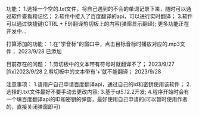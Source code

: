 功能：
    1.选择一个空的.txt文件，将自己遇到的不会的单词记录下来，随时可以通过软件查看和记忆；
    2.软件中接入了百度翻译的api，可以进行实时翻译；
    3.软件可以通过快捷键(CTRL + F9)翻译剪切板上的内容(弹窗显示翻译);
    更多功能正在开发中...

打算添加的功能：
    1.在"学音标"的窗口中，点击目标音标时播放对应的.mp3文件；    2023/9/28 已添加

目前存在的问题：
    1.剪切板中的文本带有符号时就翻译不了； 2023/9/27    [fix]2023/9/28
    2.剪切板中的文本带有'+'就不能翻译；    2023/9/28

注意事项：
    1.请用户自己申请百度翻译api，通过自己的id和密钥使用该软件；
    2.选择的.txt文件最好不要手动去更改内容;
    3.基于qt5.12.2开发;
    4.程序开始时会有一个填百度翻译api的ID和密钥的弹窗，最好使用自己申请的(可以暂时使用作者的，直接关闭弹窗即可)